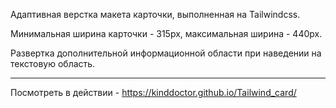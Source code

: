 Адаптивная верстка макета карточки, выполненная на Tailwindcss.

Минимальная ширина карточки - 315px, максимальная ширина - 440px.

Развертка дополнительной информационной области при наведении на текстовую область.

----

Посмотреть в действии - https://kinddoctor.github.io/Tailwind_card/
